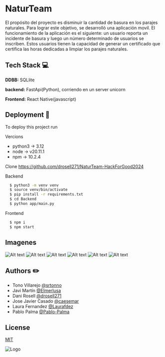 
# NaturTeam

El propósito del proyecto es disminuir la cantidad de basura en los parajes naturales. Para lograr este objetivo, se desarrolló una aplicación movil. El funcionamiento de la aplicación es el siguiente: un usuario reporta un incidente de basura y luego un número determinado de usuarios se inscriben. Estos usuarios tienen la capacidad de generar un certificado que certifica las horas dedicadas a limpiar los parajes naturales.



## Tech Stack 💻

**DDBB:** SQLlite

**backend:** FastApi(Python), corriendo en un server unicorn

**Frontend:** React Native(javascript)



## Deployment 🚀

To deploy this project run

Vercions
- python3 -> 3.12
- node -> v20.11.1
- npm -> 10.2.4

Clone https://github.com/drosell271/NaturTeam-HackForGood2024

Backend
```bash
  $ python3 -m venv venv
  $ source venv/bin/activate
  $ pip install -r requirements.txt
  $ cd Backend
  $ python app/main.py
``` 
Frontend
```bash
  $ npm i
  $ npm start
```
## Imagenes
![Alt text](https://github.com/drosell271/NaturTeam-HackForGood2024/blob/main/img/login.jpeg?raw=true)
![Alt text](https://github.com/drosell271/NaturTeam-HackForGood2024/blob/main/img/mapa.jpeg?raw=true)
![Alt text](https://github.com/drosell271/NaturTeam-HackForGood2024/blob/main/img/signup.jpeg?raw=true)
![Alt text](https://github.com/drosell271/NaturTeam-HackForGood2024/blob/main/img/transition.jpeg?raw=true)
![Alt text](https://github.com/drosell271/NaturTeam-HackForGood2024/blob/main/img/img1.jpeg)
![Alt text](https://github.com/drosell271/NaturTeam-HackForGood2024/blob/main/img/img2.jpeg)


## Authors ✏️

- Tono Villarejo [@srtonno](https://github.com/SrTonno)
- Javi Martín [@Elmerlusa](https://github.com/Elmerlusa)
- Dani Rosell [@drosell271](https://github.com/drosell271)
- Jose Javier Casado [@caesemar](https://github.com/caesemar)
- Laura Fernandez [@Laurafdez](https://github.com/Laurafdez)
- Pablo Palma [@Pablo-Palma](https://github.com/Pablo-Palma)

## License

[MIT](https://choosealicense.com/licenses/mit/)


![Logo](https://hackforgood.net/wp-content/uploads/2024/02/H4G24_BannerCiudadFecha-100.jpg)

